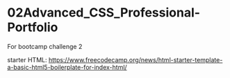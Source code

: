 # 02Advanced_CSS_Professional-Portfolio
For bootcamp challenge 2

starter HTML:
https://www.freecodecamp.org/news/html-starter-template-a-basic-html5-boilerplate-for-index-html/